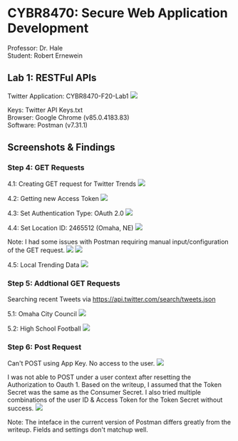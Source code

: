 # CYBR8470: Secure Web Application Development
Professor: Dr. Hale  
Student:   Robert Ernewein

## Lab 1: RESTFul APIs
Twitter Application: CYBR8470-F20-Lab1
![](./images/Step3-1.png)

Keys:     Twitter API Keys.txt  
Browser:  Google Chrome (v85.0.4183.83)  
Software: Postman (v7.31.1)

## Screenshots & Findings

### Step 4: GET Requests

4.1: Creating GET request for Twitter Trends
![](./images/Step4-1.png)

4.2: Getting new Access Token
![](./images/Step4-2.png)

4.3: Set Authentication Type: OAuth 2.0
![](./images/Step4-3.png)

4.4: Set Location ID: 2465512 (Omaha, NE)
![](./images/Step4-4.png)

Note: I had some issues with Postman requiring manual input/configuration of the GET request.
![](./images/Step4-4a.png)
![](./images/Step4-4b.png)

4.5: Local Trending Data 
![](./images/Step4-5.png)

### Step 5: Addtional GET Requests

Searching recent Tweets via
https://api.twitter.com/search/tweets.json

5.1: Omaha City Council
![](./images/Step5-1.png)

5.2: High School Football
![](./images/Step5-2.png)


### Step 6: Post Request

Can't POST using App Key. No access to the user.
![](./images/Step6-1.png)

I was not able to POST under a user context after resetting the Authorization to Oauth 1. Based on the writeup, I assumed that the Token Secret was the same as the Consumer Secret. I also tried multiple combinations of the user ID & Access Token for the Token Secret without success.
![](./images/Step6-2.png)

Note: The inteface in the current version of Postman differs greatly from the writeup. Fields and settings don't matchup well.
